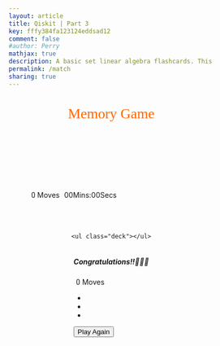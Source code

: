```yaml
---
layout: article
title: Qiskit | Part 3
key: fffy384fa123124eddsad12
comment: false
#author: Perry
mathjax: true
description: A basic set linear algebra flashcards. This flashcard deck is continually getting updates. There is no other experience like this. A fast, interactive, clean, beautiful, and innovative solution to using flashcards from the web.
permalink: /match
sharing: true
---
```



<body>
  <div class="container">

  <header>
      <h1>Memory Game</h1>
    </header>

  <section class="score-panel">
      <ul class="stars">
        <li><i class="fa fa-star"></i></li>
        <li><i class="fa fa-star"></i></li>
        <li><i class="fa fa-star"></i></li>
      </ul>

  <span class="moves">0</span> Moves
      <span><time id="timer">00Mins:00Secs</time></span>
      <div class="restart">
        <i class="fa fa-repeat"></i>
      </div>
    </section>

    <ul class="deck"></ul>

<!-- Modal -->
  <div class="modal fade" id="myModal" tabindex="-1" role="dialog" aria-hidden="true">
      <div class="modal-dialog" role="document">
        <div class="modal-content">
          <div class="modal-header">
            <h5 class="modal-title text-dark" id="exampleModalLongTitle">Congratulations!!🎉🎇🎊</h5>
          </div>
          <div class="modal-body text-dark">
             <span class="moves">0</span> Moves
            <ul class="stars">
              <li><i class="fa fa-star"></i></li>
              <li><i class="fa fa-star"></i></li>
              <li><i class="fa fa-star"></i></li>
            </ul>
          </div>
          <div class="modal-footer">
            <button type="button" class="btn btn-secondary reset" data-dismiss="modal">Play Again</button>
          </div>
        </div>
      </div>
    </div>
  </div>

  <script src="https://code.jquery.com/jquery-3.3.1.min.js" integrity="sha256-FgpCb/KJQlLNfOu91ta32o/NMZxltwRo8QtmkMRdAu8=" crossorigin="anonymous"></script>
  <script src="https://cdnjs.cloudflare.com/ajax/libs/popper.js/1.14.3/umd/popper.min.js" integrity="sha384-ZMP7rVo3mIykV+2+9J3UJ46jBk0WLaUAdn689aCwoqbBJiSnjAK/l8WvCWPIPm49" crossorigin="anonymous"></script>
  <script src="https://stackpath.bootstrapcdn.com/bootstrap/4.1.3/js/bootstrap.min.js" integrity="sha384-ChfqqxuZUCnJSK3+MXmPNIyE6ZbWh2IMqE241rYiqJxyMiZ6OW/JmZQ5stwEULTy" crossorigin="anonymous"></script>
</body>

<link rel="stylesheet prefetch" href="https://maxcdn.bootstrapcdn.com/font-awesome/4.6.1/css/font-awesome.min.css">

<style>

html {
    box-sizing: border-box;
}

*,
*::before,
*::after {
    box-sizing: inherit;
}

html,


.container {
    display: flex;
    justify-content: center;
    align-items: center;
    flex-direction: column;
}

h1 {
  margin-top: 20px;
    font-family: 'Pacifico', cursive;
    font-weight: 400;
  color:  #ff6600;
}


/*
 * Styles for the deck of cards
 */

.deck {
    width: 660px;
    min-height: 680px;
    background: #ff4d4d;
    padding: 32px;
    border-radius: 10px;
    box-shadow: 12px 15px 20px 0 rgba(46, 61, 73, 0.5);
    display: flex;
    flex-wrap: wrap;
    justify-content: space-between;
    align-items: center;
    margin: 0 0 3em;
}

.deck .card {
    height: 125px;
    width: 125px;
    background: #999999;
    font-size: 0;
    color: #111111;
    border-radius: 8px;
    cursor: pointer;
    display: flex;
    justify-content: center;
    align-items: center;
    box-shadow: 5px 2px 20px 0 rgba(46, 61, 73, 0.5);
}

.deck .card.open {
    transform: rotateY(0);
    background: #F9A602;
    cursor: default;
}

.deck .card.show {
    font-size: 33px;
}

.deck .card.notMatch {
    background: #99ff66;
}

.deck .card.match {
    cursor: default;
    background: #00e6b8;
    font-size: 33px;
}


/*
 * Styles for the Score Panel
 */

.score-panel {
    text-align: left;
    width: 345px;
  margin:30px 5px 10px 5px;
  padding-left: 10px;
}

.score-panel .stars {
    margin: 0px;
    padding:0px;
    display: inline-block;
}

.score-panel .stars li {
    list-style: none;
    display: inline-block;
}

.score-panel .restart {
    float: right;
    cursor: pointer;
}

#timer{
  margin-left:5px;
  }

.moves{
  font-family: 'Roboto', sans-serif;
  padding-left: 5px;
}



@media screen and (max-width: 690px) {
	.deck{
		width: 600px;
		min-height: 620px;
	}
	.deck .card {
		height: 115px;
		width: 115px;
	}
}

@media screen and (max-width: 615px) {
	.deck {
		width: 550px;
		min-height: 570px;
	}

	.deck .card {
		height: 100px;
		width: 100px;
	}
}

@media screen and (max-width: 550px) {
	.deck {
		width: 500px;
		min-height: 520px;
	}

	.deck .card {
		height: 90px;
		width: 90px;
	}
}
@media screen and (max-width: 500px) {
	.deck {
		width: 400px;
		min-height: 420px;
	}

	.deck .card {
		height: 70px;
		width: 70px;
	}
	.score-panel {
	  font-size: 0.8em;
	  width: 300px;
	}
.score-panel .stars {
		margin-left: 15px;
		padding-left:5px;
		padding-right: 5px;
	}
	.deck .card.show{
		font-size: 27px;
	}
	.deck .card.match {
		font-size: 27px;
	}

}

@media screen and (max-width: 400px) {
	.container {
		font-size: 1.2em;
	}
	.deck {
		width: 350px;
		min-height: 370px;
		padding: 20px;
		margin: 0 0 2em;
	}

	.deck .card {
		height: 65px;
		width: 65px;
	}
	.score-panel {
		width: 350px;
    margin-right: 21px;
    padding:0px;
	}
	.deck .card.show{
		font-size: 22px;
	}
	.deck .card.match {
		font-size: 22px;
	}
}
@media screen and (max-width: 350px) {
	.container {
		font-size: 1em;
	}
	header {
		font-size: 3em;
    text-align: center;
	}

	.deck {
		width: 300px;
		min-height: 320px;
	}

	.deck .card {
		height: 55px;
		width: 55px;
	}

	.score-panel {
		width: 290px;
    margin-right: 20px;
    padding:0px;
	}
	.deck .card.show{
		font-size: 19px;
	}
	.deck .card.match {
		font-size: 19px;
	}
}

@media screen and (max-width: 300px){
	.container {
		font-size: 0.8em;
	}
	header {
		font-size: 2.8em;
    text-align: center;
	}

	.deck {
		width: 260px;
		min-height: 300px;
	}

	.deck .card {
		height: 45px;
		width: 45px;
	}

	.score-panel {
 		width: 220px;
		font-size: 0.7em;
    margin-right: 20px;
    padding:0px;
	}
	.deck .card .show{
		font-size: 15px;
	}
	.deck .card.match {
		font-size: 15px;
	}
}

</style>

<script>

// Create a list that holds all of your cards
let cards = [
  "fa fa-paper-plane-o",
  "fa fa-anchor",
  "fa fa-leaf",
  "fa fa-bicycle",
  "fa fa-diamond",
  "fa fa-bomb",
  "fa fa-bolt",
  "fa fa-cube"
];

cards = cards.concat(cards);

//creating an array to check the opneing of cards
let opened = [];

let counter = 0;

let moves = 0;

let stars = document.getElementsByClassName("fa fa-star");
console.log(stars);
let rating = 3;

let shuffledCards;

let hasTheTimerStarted = false;
/*
 * Display the cards on the page
 *   - shuffle the list of cards using the provided "shuffle" method below
 *   - loop through each card and create its HTML
 *   - add each card's HTML to the page
 */

// Shuffle function from http://stackoverflow.com/a/2450976
function shuffle(array) {
  var currentIndex = array.length,
    temporaryValue,
    randomIndex;

  while (currentIndex !== 0) {
    randomIndex = Math.floor(Math.random() * currentIndex);
    currentIndex -= 1;
    temporaryValue = array[currentIndex];
    array[currentIndex] = array[randomIndex];
    array[randomIndex] = temporaryValue;
  }

  return array;
}

// Creation of cards dyanamically
function createCards() {
  
  //Storing the function in a var
  let shuffledCards = shuffle(cards);

  /*Accessing each card using for each loop $ item is the array element i.e its the classname*/
  shuffledCards.forEach(function(item) {
    
    /*Here we are creating li element and appending it to the ul and assiging the card name as a class name to the icon tag*/
    $("ul.deck").append(`<li class='card'><i class="${item}"></i></li>`);
  });
}

//Calling creating cards fuction will create cards dyanamically
createCards();

//Selecting every ele with card class nd binding a click event to each card
$(".card").click(function() {
  
  //Selcting current ele being clicked
  openCards($(this));
  console.log(this);
});

// Creating a function to open cards
function openCards(card) {
  
  /*checking if any card is opened or not if nothing is opened*/
  if (opened.length === 0) {
    
    //push a card into array
    opened.push(card);

    //open the card
    card.toggleClass("open show animated headShake");

    //Calling timer
    if (!hasTheTimerStarted) {
      timer();
      hasTheTimerStarted = true;
    }
  } 
  //if one card has already been pushed
  else if (opened.length === 1 && opened[0][0]!== card[0]) {
    
        //push that card in array
    opened.push(card);
    
    //open that card
    card.toggleClass("open show animated headShake");




    
    //a card will open
    timeOut = setTimeout(checkMatch, 500);
  }
}

/*creating a function to check whether the cards matched or not
when we have two opened cards in an array
*/
function checkMatch() {
  //an array to keep the track of opened cards
  let open = opened;

  open[0].toggleClass("disable");
  moveCounter();

  /*will check the matching of cards using same class name
  open[0][0]means first opned card at index 0
  open[1][0]means second opned card at index 0 
  we are seleting classname of icon tag
  */
  if (
    open[0][0].firstChild.className === open[1][0].firstChild.className &&
    open[0][0] !== open[1][0]
  ) {
    //matching cards
    open[0].toggleClass("match tada");
    open[1].toggleClass("match tada");

    //to stop click event on the opened cards
    open[0].css("pointer-events", "none");
    open[1].css("pointer-events", "none");

    //clear the array for next two cards
    opened = [];
    timeOut2 = setTimeout(matchCounter, 1000);
  } else if (opened.length === 1 && opened[0][0] !== card[0]) {
    opened.toggleClass("disable");
  } else {
    open[0].toggleClass("notMatch");
    open[1].toggleClass("notMatch");
    opened = [];
    setTimeout(function() {
      open[0].toggleClass("open show animated notMatch headShake");
      open[1].toggleClass("open show animated notMatch headShake");
    }, 300);
  }
}

/*creating a counter to check all for all the opened cards
if all the 8 pair matches then create an alert  
*/
function matchCounter() {
  counter++;
  if (counter === 8) {
    shouldTimerTick = false;
    openWinModal();
  }
}

//counting the no of moves
function moveCounter() {
  moves++;

  //accessing moves from span ele n changing the content means counting the moves
  $(".moves").html(moves);
  checkStars();
}

function checkStars() {
  if (moves > 10 && moves < 19) {
    stars[2].style.display = "none";
    rating = 2;
  } else if (moves >= 20) {
    stars[1].style.display = "none";
    rating = 1;
  }
}

  

function openWinModal() {
  const move = document.querySelector(".moves").innerText;
  
  
  if (move > 10 && move < 19) {
    stars[2].style.display = "none";
    rating = 2;
  } else if (moves >= 20) {
    stars[1].style.display = "none";
    rating = 1;
  }
  const times = document.querySelector("#timer").innerText;
  $(".modal-body").html(
    `You completed the game in ${times} . <br></br> You used ${move} moves. <br></br> You get ${rating} stars.`
  );

  document.querySelector(".reset").addEventListener("click", reset);
  $("#myModal").modal("show");
}

function reset() {
  $(".deck").html("");
  opened = [];
  counter = 0;
  moves = -1;
  rating = 3;
  moveCounter();
  shuffledCards = [];
  createCards();
  hasTheTimerStarted = false;
  shouldTimerTick = false;
  t.textContent = "00Mins:00Secs";
  seconds = 0;
  minutes = 0;
  $(".card").click(function() {
    openCards($(this));
  });
  stars[1].style.display = "block";
  stars[2].style.display = "block";
  $("#myModal").css("display", "none");
}

$(".restart").click(function() {
  reset();
});

//Timer
let shouldTimerTick;
let t = document.getElementById("timer"),
  seconds = 0,
  minutes = 0;

function timer() {
  let time;
  shouldTimerTick = true;

  time = setInterval(function() {
    if (shouldTimerTick) {
      (function add() {
        seconds++;
        if (seconds >= 60) {
          seconds = 0;
          minutes++;
        }

        t.textContent =
          (minutes
            ? minutes > 9 ? minutes + "Mins" : "0" + minutes + "Mins"
            : "00Mins") +
          ":" +
          (seconds > 9 ? seconds + "Secs" : "0" + seconds + "Secs");
      })();
    } else {
      clearInterval(time);
    }
  }, 1000);
}


</script>